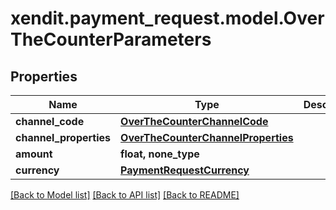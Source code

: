 # xendit.payment_request.model.OverTheCounterParameters


## Properties
Name | Type | Description | Notes
------------ | ------------- | ------------- | -------------
**channel_code** | [**OverTheCounterChannelCode**](OverTheCounterChannelCode.md) |  | 
**channel_properties** | [**OverTheCounterChannelProperties**](OverTheCounterChannelProperties.md) |  | 
**amount** | **float, none_type** |  | [optional] 
**currency** | [**PaymentRequestCurrency**](PaymentRequestCurrency.md) |  | [optional] 

[[Back to Model list]](../README.md#documentation-for-models) [[Back to API list]](../README.md#documentation-for-api-endpoints) [[Back to README]](../README.md)


